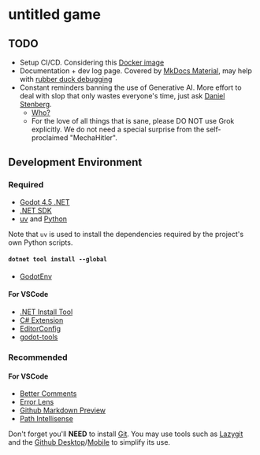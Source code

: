 # untitled game

## TODO

- Setup CI/CD. Considering this [Docker image](https://github.com/marketplace/actions/godot-ci)
- Documentation + dev log page. Covered by [MkDocs Material](https://squidfunk.github.io/mkdocs-material/), may help with [rubber duck debugging](https://rubberduckdebugging.com)
- Constant reminders banning the use of Generative AI. More effort to deal with slop that only wastes everyone's time, just ask [Daniel Stenberg](https://youtu.be/6n2eDcRjSsk).
  - [Who?](https://xkcd.com/2347/) 
  - For the love of all things that is sane, please DO NOT use Grok explicitly. We do not need a special surprise from the self-proclaimed "MechaHitler".

## Development Environment

### Required

- [Godot 4.5 .NET](https://downloads.godotengine.org/?version=4.5&flavor=stable&slug=mono_win64.zip&platform=windows.64)
- [.NET SDK](https://dotnet.microsoft.com/en-us/download)
- [uv](https://docs.astral.sh/uv/getting-started/installation/) and [Python](https://docs.astral.sh/uv/guides/install-python/)

Note that `uv` is used to install the dependencies required by the project's own Python scripts.

#### `dotnet tool install --global`

- [GodotEnv](https://github.com/chickensoft-games/GodotEnv)

#### For VSCode

- [.NET Install Tool](https://marketplace.visualstudio.com/items?itemName=ms-dotnettools.vscode-dotnet-runtime)
- [C# Extension](https://marketplace.visualstudio.com/items?itemName=ms-dotnettools.csharp)
- [EditorConfig](https://marketplace.visualstudio.com/items?itemName=EditorConfig.EditorConfig)
- [godot-tools](https://marketplace.visualstudio.com/items?itemName=geequlim.godot-tools)

### Recommended

#### For VSCode

- [Better Comments](https://marketplace.visualstudio.com/items?itemName=aaron-bond.better-comments)
- [Error Lens](https://marketplace.visualstudio.com/items?itemName=usernamehw.errorlens)
- [Github Markdown Preview](https://marketplace.visualstudio.com/items?itemName=bierner.github-markdown-preview)
- [Path Intellisense](https://marketplace.visualstudio.com/items?itemName=christian-kohler.path-intellisense)

Don't forget you'll **NEED** to install [Git](https://rogerdudler.github.io/git-guide/). You may use tools such as [Lazygit](https://github.com/jesseduffield/lazygit) and the [Github Desktop](https://desktop.github.com/download/)/[Mobile](https://github.com/mobile) to simplify its use.

